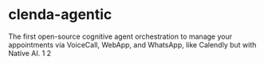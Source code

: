 # clenda-agentic
The first open-source cognitive agent orchestration to manage your appointments via VoiceCall, WebApp, and WhatsApp, like Calendly but with Native AI.
1
2

